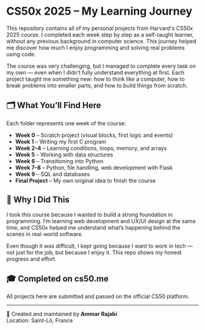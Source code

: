 # CS50x 2025 – My Learning Journey

This repository contains all of my personal projects from Harvard's CS50x 2025 course. I completed each week step by step as a self-taught learner, without any previous background in computer science. This journey helped me discover how much I enjoy programming and solving real problems using code.

The course was very challenging, but I managed to complete every task on my own — even when I didn’t fully understand everything at first. Each project taught me something new: how to think like a computer, how to break problems into smaller parts, and how to build things from scratch.

## 🗂️ What You’ll Find Here

Each folder represents one week of the course:

- **Week 0** – Scratch project (visual blocks, first logic and events)
- **Week 1** – Writing my first C program
- **Week 2–4** – Learning conditions, loops, memory, and arrays
- **Week 5** – Working with data structures
- **Week 6** – Transitioning into Python
- **Week 7–8** – Python, file handling, web development with Flask
- **Week 9** – SQL and databases
- **Final Project** – My own original idea to finish the course

## 🌱 Why I Did This

I took this course because I wanted to build a strong foundation in programming. I’m learning web development and UX/UI design at the same time, and CS50x helped me understand what’s happening behind the scenes in real-world software.

Even though it was difficult, I kept going because I want to work in tech — not just for the job, but because I enjoy it. This repo shows my honest progress and effort.

## 🎓 Completed on cs50.me

All projects here are submitted and passed on the official CS50 platform.

---

📌 Created and maintained by **Ammar Rajabi**  
Location: Saint-Lô, France  
